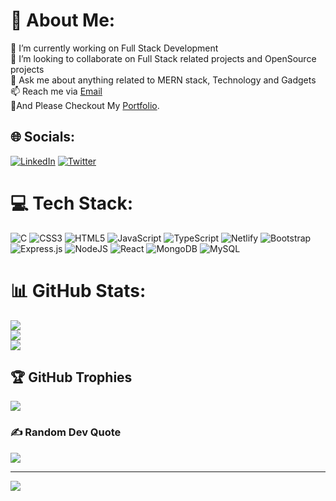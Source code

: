 # 💫 About Me:
🔭 I’m currently working on Full Stack Development<br>👯 I’m looking to collaborate on Full Stack related projects and OpenSource projects<br>💬 Ask me about anything related to MERN stack, Technology and Gadgets<br>📫 Reach me via <a href = "mailto: saichakri.d@gmail.com">Email</a> <br/> 📁And Please Checkout My <a href="https://saichakri-d-portfolio.netlify.app/" target="_blank" >Portfolio</a>.


## 🌐 Socials:
[![LinkedIn](https://img.shields.io/badge/LinkedIn-%230077B5.svg?logo=linkedin&logoColor=white)](https://linkedin.com/in/https://www.linkedin.com/in/sai-chakri-d-9190121b3/) [![Twitter](https://img.shields.io/badge/Twitter-%231DA1F2.svg?logo=Twitter&logoColor=white)](https://twitter.com/https://twitter.com/saicharki117) 

# 💻 Tech Stack:
![C](https://img.shields.io/badge/c-%2300599C.svg?style=for-the-badge&logo=c&logoColor=white) ![CSS3](https://img.shields.io/badge/css3-%231572B6.svg?style=for-the-badge&logo=css3&logoColor=white) ![HTML5](https://img.shields.io/badge/html5-%23E34F26.svg?style=for-the-badge&logo=html5&logoColor=white) ![JavaScript](https://img.shields.io/badge/javascript-%23323330.svg?style=for-the-badge&logo=javascript&logoColor=%23F7DF1E) ![TypeScript](https://img.shields.io/badge/typescript-%23007ACC.svg?style=for-the-badge&logo=typescript&logoColor=white) ![Netlify](https://img.shields.io/badge/netlify-%23000000.svg?style=for-the-badge&logo=netlify&logoColor=#00C7B7) ![Bootstrap](https://img.shields.io/badge/bootstrap-%23563D7C.svg?style=for-the-badge&logo=bootstrap&logoColor=white) ![Express.js](https://img.shields.io/badge/express.js-%23404d59.svg?style=for-the-badge&logo=express&logoColor=%2361DAFB) ![NodeJS](https://img.shields.io/badge/node.js-6DA55F?style=for-the-badge&logo=node.js&logoColor=white) ![React](https://img.shields.io/badge/react-%2320232a.svg?style=for-the-badge&logo=react&logoColor=%2361DAFB) ![MongoDB](https://img.shields.io/badge/MongoDB-%234ea94b.svg?style=for-the-badge&logo=mongodb&logoColor=white) ![MySQL](https://img.shields.io/badge/mysql-%2300f.svg?style=for-the-badge&logo=mysql&logoColor=white)
# 📊 GitHub Stats:
![](https://github-readme-stats.vercel.app/api?username=saichakri-d&theme=tokyonight&hide_border=false&include_all_commits=false&count_private=false)<br/>
![](https://github-readme-streak-stats.herokuapp.com/?user=saichakri-d&theme=tokyonight&hide_border=false)<br/>
![](https://github-readme-stats.vercel.app/api/top-langs/?username=saichakri-d&theme=tokyonight&hide_border=false&include_all_commits=false&count_private=false&layout=compact)

## 🏆 GitHub Trophies
![](https://github-profile-trophy.vercel.app/?username=saichakri-d&theme=tokyonight&no-frame=false&no-bg=false&margin-w=4)

### ✍️ Random Dev Quote
![](https://quotes-github-readme.vercel.app/api?type=horizontal&theme=tokyonight)

---
[![](https://visitcount.itsvg.in/api?id=saichakri-d&icon=7&color=10)](https://visitcount.itsvg.in)
